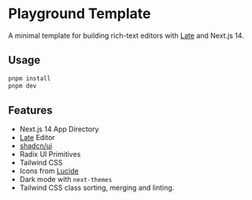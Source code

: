 # Playground Template

A minimal template for building rich-text editors with [Late](https://sewellstephens.github.io/late/) and Next.js 14.

## Usage

```bash
pnpm install
pnpm dev
```

## Features

- Next.js 14 App Directory
- [Late](https://sewellstephens.github.io/late/) Editor
- [shadcn/ui](https://ui.shadcn.com/)
- Radix UI Primitives
- Tailwind CSS
- Icons from [Lucide](https://lucide.dev)
- Dark mode with `next-themes`
- Tailwind CSS class sorting, merging and linting.
